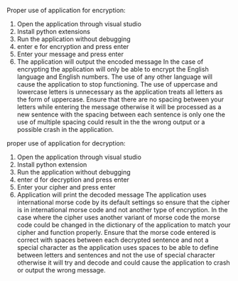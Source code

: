 Proper use of application for encryption:
1.	Open the application through visual studio
2.	Install python extensions
3.	Run the application without debugging
4.	enter e for encryption and press enter
5.	Enter your message and press enter
6.	The application will output the encoded message
In the case of encrypting the application will only be able to encrypt the English language and English numbers. The use of any other language will cause the application to stop functioning. The use of uppercase and lowercase letters is unnecessary as the application treats all letters as the form of uppercase. Ensure that there are no spacing between your letters while entering the message otherwise it will be processed as a new sentence with the spacing between each sentence is only one the use of multiple spacing could result in the the wrong output or a possible crash in the application.


proper use of application for decryption:
1.	Open the application through visual studio
2.	Install python extension
3.	Run the application without debugging
4.	enter d for decryption and press enter
5.	Enter your cipher and press enter
6.	Application will print the decoded message
The application uses international morse code by its default settings so ensure that the cipher is in international morse code and not another type of encryption. In the case where the cipher uses another variant of morse code the morse code could be changed in the dictionary of the application to match your cipher and function properly. Ensure that the morse code entered is correct with spaces between each decrypted sentence and not a special character as the application uses spaces to be able to define between letters and sentences and not the use of special character otherwise it will try and decode and could cause the application to crash or output the wrong message.

